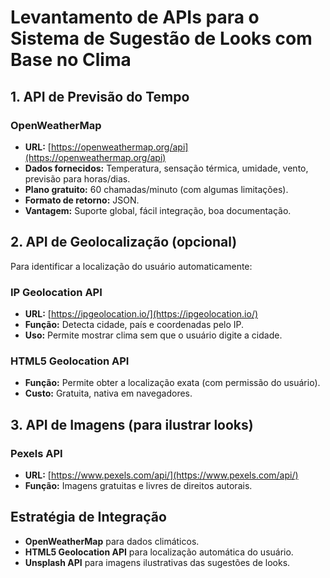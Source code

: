 
# Levantamento de APIs para o Sistema de Sugestão de Looks com Base no Clima


## 1. API de Previsão do Tempo 
### OpenWeatherMap
- **URL:** [https://openweathermap.org/api](https://openweathermap.org/api)
- **Dados fornecidos:** Temperatura, sensação térmica, umidade, vento, previsão para horas/dias.
- **Plano gratuito:** 60 chamadas/minuto (com algumas limitações).
- **Formato de retorno:** JSON.
- **Vantagem:** Suporte global, fácil integração, boa documentação.

## 2. API de Geolocalização (opcional)
Para identificar a localização do usuário automaticamente:

### IP Geolocation API
- **URL:** [https://ipgeolocation.io/](https://ipgeolocation.io/)
- **Função:** Detecta cidade, país e coordenadas pelo IP.
- **Uso:** Permite mostrar clima sem que o usuário digite a cidade.

### HTML5 Geolocation API
- **Função:** Permite obter a localização exata (com permissão do usuário).
- **Custo:** Gratuita, nativa em navegadores.

## 3. API de Imagens (para ilustrar looks)

### Pexels API
- **URL:** [https://www.pexels.com/api/](https://www.pexels.com/api/)
- **Função:** Imagens gratuitas e livres de direitos autorais.


## Estratégia de Integração
- **OpenWeatherMap** para dados climáticos.
- **HTML5 Geolocation API** para localização automática do usuário.
- **Unsplash API** para imagens ilustrativas das sugestões de looks.
